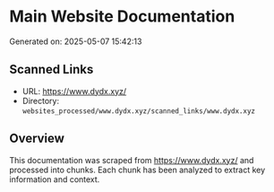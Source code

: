 # Main Website Documentation

Generated on: 2025-05-07 15:42:13

## Scanned Links
- URL: https://www.dydx.xyz/
- Directory: `websites_processed/www.dydx.xyz/scanned_links/www.dydx.xyz`

## Overview

This documentation was scraped from https://www.dydx.xyz/ and processed into chunks.
Each chunk has been analyzed to extract key information and context.

